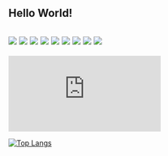 Hello World!
---------------------------------------------------------------------------------------
<img src="https://img.shields.io/badge/-Python-yellow?logo=Python"> <img src="https://img.shields.io/badge/-JavaScript-yellow?logo=JavaScript"> <img src="https://img.shields.io/badge/-Kotlin-green?logo=Kotlin"> <img src="https://img.shields.io/badge/-Django-black?logo=Django"> <img src="https://img.shields.io/badge/-Nodejs-green?logo=Node.js"> <img src="https://img.shields.io/badge/-Web Hacking-black?logo=HackerOne"> <img src="https://img.shields.io/badge/-Mobile Hacking-green=?logo=Android"> <img src="https://img.shields.io/badge/-PenTest-black?logo=TryHackMe"> <img src="https://img.shields.io/badge/-AWS-orange?logo=Amazon AWS">
---------------------------------------------------------------------------------------

<iframe src="https://tryhackme.com/api/v2/badges/public-profile?userPublicId=964496" style='border:none;'></iframe>

[![Top Langs](https://github-readme-stats.vercel.app/api/top-langs/?username=WinterMute1000)](https://github.com/anuraghazra/github-readme-stats)

